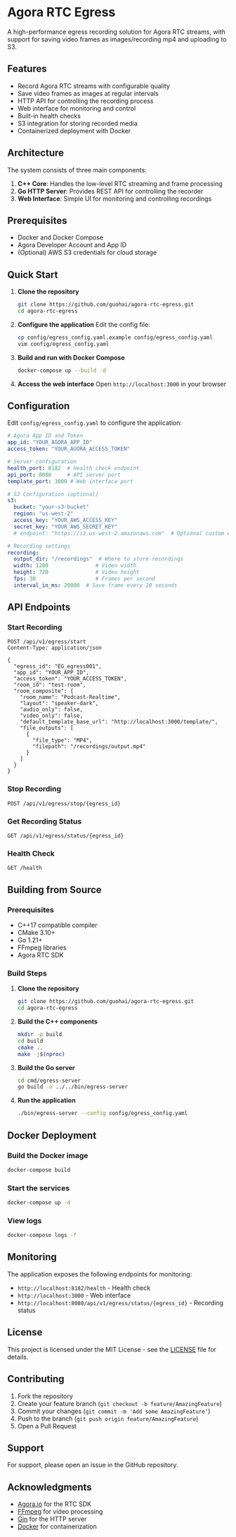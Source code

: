 # Agora RTC Egress

A high-performance egress recording solution for Agora RTC streams, with support for saving video frames as images/recording mp4 and uploading to S3.

## Features

- Record Agora RTC streams with configurable quality
- Save video frames as images at regular intervals
- HTTP API for controlling the recording process
- Web interface for monitoring and control
- Built-in health checks
- S3 integration for storing recorded media
- Containerized deployment with Docker

## Architecture

The system consists of three main components:

1. **C++ Core**: Handles the low-level RTC streaming and frame processing
2. **Go HTTP Server**: Provides REST API for controlling the recorder
3. **Web Interface**: Simple UI for monitoring and controlling recordings

## Prerequisites

- Docker and Docker Compose
- Agora Developer Account and App ID
- (Optional) AWS S3 credentials for cloud storage

## Quick Start

1. **Clone the repository**
   ```bash
   git clone https://github.com/guohai/agora-rtc-egress.git
   cd agora-rtc-egress
   ```

2. **Configure the application**
   Edit the config file:
   ```bash
   cp config/egress_config.yaml.example config/egress_config.yaml
   vim config/egress_config.yaml
   ```

3. **Build and run with Docker Compose**
   ```bash
   docker-compose up --build -d
   ```

4. **Access the web interface**
   Open `http://localhost:3000` in your browser

## Configuration

Edit `config/egress_config.yaml` to configure the application:

```yaml
# Agora App ID and Token
app_id: "YOUR_AGORA_APP_ID"
access_token: "YOUR_AGORA_ACCESS_TOKEN"

# Server configuration
health_port: 8182  # Health check endpoint
api_port: 8080     # API server port
template_port: 3000 # Web interface port

# S3 Configuration (optional)
s3:
  bucket: "your-s3-bucket"
  region: "us-west-2"
  access_key: "YOUR_AWS_ACCESS_KEY"
  secret_key: "YOUR_AWS_SECRET_KEY"
  # endpoint: "https://s3.us-west-2.amazonaws.com"  # Optional custom endpoint

# Recording settings
recording:
  output_dir: "/recordings"  # Where to store recordings
  width: 1280               # Video width
  height: 720               # Video height
  fps: 30                   # Frames per second
  interval_in_ms: 20000  # Save frame every 20 seconds
```

## API Endpoints

### Start Recording
```http
POST /api/v1/egress/start
Content-Type: application/json

{
  "egress_id": "EG_egress001",
  "app_id": "YOUR_APP_ID",
  "access_token": "YOUR_ACCESS_TOKEN",
  "room_id": "test-room",
  "room_composite": {
    "room_name": "Podcast-Realtime",
    "layout": "speaker-dark",
    "audio_only": false,
    "video_only": false,
    "default_template_base_url": "http://localhost:3000/template/",
    "file_outputs": [
      {
        "file_type": "MP4",
        "filepath": "/recordings/output.mp4"
      }
    ]
  }
}
```

### Stop Recording
```http
POST /api/v1/egress/stop/{egress_id}
```

### Get Recording Status
```http
GET /api/v1/egress/status/{egress_id}
```

### Health Check
```http
GET /health
```

## Building from Source

### Prerequisites

- C++17 compatible compiler
- CMake 3.10+
- Go 1.21+
- FFmpeg libraries
- Agora RTC SDK

### Build Steps

1. **Clone the repository**
   ```bash
   git clone https://github.com/guohai/agora-rtc-egress.git
   cd agora-rtc-egress
   ```

2. **Build the C++ components**
   ```bash
   mkdir -p build
   cd build
   cmake ..
   make -j$(nproc)
   ```

3. **Build the Go server**
   ```bash
   cd cmd/egress-server
   go build -o ../../bin/egress-server
   ```

4. **Run the application**
   ```bash
   ./bin/egress-server --config config/egress_config.yaml
   ```

## Docker Deployment

### Build the Docker image
```bash
docker-compose build
```

### Start the services
```bash
docker-compose up -d
```

### View logs
```bash
docker-compose logs -f
```

## Monitoring

The application exposes the following endpoints for monitoring:

- `http://localhost:8182/health` - Health check
- `http://localhost:3000` - Web interface
- `http://localhost:8080/api/v1/egress/status/{egress_id}` - Recording status

## License

This project is licensed under the MIT License - see the [LICENSE](LICENSE) file for details.

## Contributing

1. Fork the repository
2. Create your feature branch (`git checkout -b feature/AmazingFeature`)
3. Commit your changes (`git commit -m 'Add some AmazingFeature'`)
4. Push to the branch (`git push origin feature/AmazingFeature`)
5. Open a Pull Request

## Support

For support, please open an issue in the GitHub repository.

## Acknowledgments

- [Agora.io](https://www.agora.io/) for the RTC SDK
- [FFmpeg](https://ffmpeg.org/) for video processing
- [Gin](https://github.com/gin-gonic/gin) for the HTTP server
- [Docker](https://www.docker.com/) for containerization
